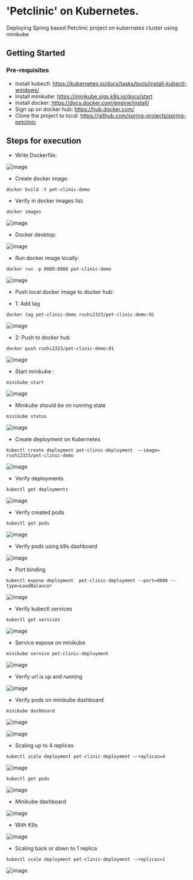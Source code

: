 # 'Petclinic' on Kubernetes.
Deploying Spring based Petclinic project on kubernates cluster using minikube

## Getting Started

### Pre-requisites
* Install kubectl: <https://kubernetes.io/docs/tasks/tools/install-kubectl-windows/>
* Install minikube: <https://minikube.sigs.k8s.io/docs/start> 
* Install docker: <https://docs.docker.com/engine/install/> 
* Sign up on docker hub: <https://hub.docker.com/>
* Clone the project to local: <https://github.com/spring-projects/spring-petclinic>
## Steps for  execution
* Write Dockerfile:

![image](https://github.com/user-attachments/assets/4c6a3ae5-7e11-492f-9b9b-0cf6a54aeba0)

* Create docker image:
```
docker build -t pet-clinic-demo
```
* Verify in docker images list:
```
docker images
```
![image](https://github.com/user-attachments/assets/18b87c2b-7dfc-456e-967d-58674976b39c)

* Docker desktop:

![image](https://github.com/user-attachments/assets/e17c90c3-9063-45e6-9517-e7b3113bcaa1)

* Run docker image locally:
```
docker run -p 8080:8080 pet-clinic-demo
```
![image](https://github.com/user-attachments/assets/3f9c9628-5b62-4fad-9b3d-d7df1f7f33c8)

* Push local docker image to docker hub:

* 1: Add tag
```
docker tag pet-clinic-demo rushi2323/pet-clinic-demo:01
```
![image](https://github.com/user-attachments/assets/947823a4-c877-4166-9b14-3f665b2cab87)

* 2: Push to docker hub
```
docker push rushi2323/pet-clinic-demo:01
```
![image](https://github.com/user-attachments/assets/63a779ae-07ac-46be-b0b1-fd989554bf69)

* Start minikube :
```
minikube start
```
![image](https://github.com/user-attachments/assets/32cf703f-9224-423a-937f-4fc07f7507d5)

* Minikube should be on running state
```
minikube status
```
![image](https://github.com/user-attachments/assets/5d070ff0-d572-4a70-9b3e-ee5b97f145bc)

* Create deployment on Kubernetes 
```
kubectl create deployment pet-clinic-deployment  –-image= rushi2323/pet-clinic-demo
```
![image](https://github.com/user-attachments/assets/1acf2b27-8afd-40b3-b2c1-45afe0754ec2)

* Verify deployments
```
kubectl get deployments 
```
![image](https://github.com/user-attachments/assets/c84d7d77-d4a6-443e-b9df-e3078d1ca53d)

* Verify created pods
```
kubectl get pods 
```
![image](https://github.com/user-attachments/assets/b8d86406-8bcd-44f8-ab25-ee7253aa10fd)

* Verify pods using k9s dashboard

![image](https://github.com/user-attachments/assets/b0f585da-95a2-4af7-b489-d0d2aeb3a934)

* Port binding
```
kubectl expose deployment  pet-clinic-deployment --port=8080 --type=LoadBalancer
```
![image](https://github.com/user-attachments/assets/e48aa4cf-4f21-428f-b0e7-8dc53ba9a825)

* Verify kubectl services
```
kubectl get services
```
![image](https://github.com/user-attachments/assets/e17c1eab-ab85-4455-91dc-89c031590bcd)

* Service expose on minikube
```
minikube service pet-clinic-deployment
```
![image](https://github.com/user-attachments/assets/eee87f05-7c30-4f82-9228-57113bad7f68)

* Verify url is up and running 

![image](https://github.com/user-attachments/assets/56a1f32f-5ec3-4ed7-a5b2-f8544692ff1a)

* Verify pods on minikube dashboard
```
minikube dashboard
```
![image](https://github.com/user-attachments/assets/e33215de-175e-4864-981d-ec010cd563bb)

![image](https://github.com/user-attachments/assets/afdc7c19-86f4-4670-823f-86f4c7b3f239)

* Scaling up to 4 replicas
```
kubectl scale deployment pet-clinic-deployment –-replicas=4 
```
![image](https://github.com/user-attachments/assets/969358c8-159c-4cbd-b3f8-a59252ae8743)

```
kubectl get pods
```
![image](https://github.com/user-attachments/assets/4f48d5ad-ac0d-41bd-83a6-477a47eab56b)

* Minikube dashboard

![image](https://github.com/user-attachments/assets/b9225dbf-fa13-4b74-9b24-d4eee911ac03)

* With K9s

![image](https://github.com/user-attachments/assets/61b9ca35-2aab-412b-b2fd-419b00386b42)

* Scaling back or down to 1 replica 
```
kubectl scale deployment pet-clinic-deployment -–replicas=1
```
![image](https://github.com/user-attachments/assets/1cec55e9-3763-474a-bc8d-710ca09419bb)

